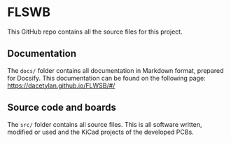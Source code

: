 # FLSWB

This GitHub repo contains all the source files for this project. 

## Documentation

The `docs/` folder contains all documentation in Markdown format, prepared for Docsify. This documentation can be found on the following page: https://dacetylan.github.io/FLWSB/#/

## Source code and boards

The `src/` folder contains all source files. This is all software written, modified or used and the KiCad projects of the developed PCBs.


